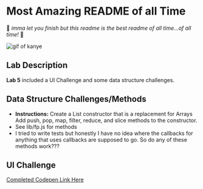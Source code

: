 # Most Amazing README of all Time
:crown: _imma let you finish but this readme is the best readme of all time...of all time!_ :crown:

![gif of kanye](https://media.giphy.com/media/l8Fx1Vt8fm57W/giphy.gif)

## Lab Description
**Lab 5** included a UI Challenge and some data structure challenges.

## Data Structure Challenges/Methods
+ **Instructions:** Create a List constructor that is a replacement for Arrays
Add push, pop, map, filter, reduce, and slice methods to the constructor.
+ See lib/fp.js for methods
+ I tried to write tests but honestly I have no idea where the callbacks for anything that uses callbacks are supposed to go. So do any of these methods work???

## UI Challenge
[Completed Codepen Link Here](https://codepen.io/mscharlock/pen/xLaybM)
